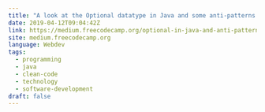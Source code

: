 ```yaml
---
title: "A look at the Optional datatype in Java and some anti-patterns when using it"
date: 2019-04-12T09:04:42Z
link: https://medium.freecodecamp.org/optional-in-java-and-anti-patterns-using-it-7d87038362ba?source=rss----336d898217ee---4
site: medium.freecodecamp.org
language: Webdev
tags:
  - programming
  - java
  - clean-code
  - technology
  - software-development
draft: false
---
```

